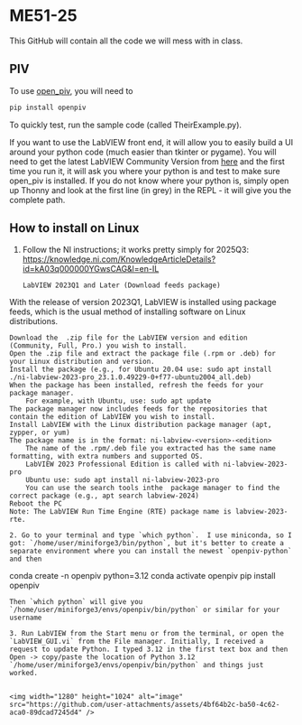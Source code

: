# ME51-25
This GitHub will contain all the code we will mess with in class.

## PIV
To use [open_piv](https://openpiv.readthedocs.io/en/latest/), you will need to 
``` py
pip install openpiv
```
To quickly test, run the sample code (called TheirExample.py).

If you want to use the LabVIEW front end, it will allow you to easily build a UI around your python code (much easier than tkinter or pygame).  You will need to get the latest LabVIEW Community Version from [here](https://www.ni.com/en/support/downloads/software-products/download.labview-community.html?srsltid=AfmBOoqOB9BLQDbdo4P0HVpJtPcjJFU_pPSB6Bp9tKQvbSYrWMcZdUWJ#570612) and the first time you run it, it will ask you where your python is and test to make sure open_piv is installed.  If you do not know where your python is, simply open up Thonny and look at the first line (in grey) in the REPL - it will give you the complete path.


## How to install on Linux
1. Follow the NI instructions; it works pretty simply for 2025Q3: https://knowledge.ni.com/KnowledgeArticleDetails?id=kA03q000000YGwsCAG&l=en-IL
   ```
   LabVIEW 2023Q1 and Later (Download feeds package)
With the release of version 2023Q1, LabVIEW is installed using package feeds, which is the usual method of installing software on Linux distributions.

    Download the  .zip file for the LabVIEW version and edition (Community, Full, Pro.) you wish to install.
    Open the .zip file and extract the package file (.rpm or .deb) for your Linux distribution and version. 
    Install the package (e.g., for Ubuntu 20.04 use: sudo apt install ./ni-labview-2023-pro_23.1.0.49229-0+f77-ubuntu2004_all.deb)
    When the package has been installed, refresh the feeds for your package manager.
        For example, with Ubuntu, use: sudo apt update
    The package manager now includes feeds for the repositories that contain the edition of LabVIEW you wish to install.
    Install LabVIEW with the Linux distribution package manager (apt, zypper, or yum)
    The package name is in the format: ni-labview-<version>-<edition>
        The name of the .rpm/.deb file you extracted has the same name formatting, with extra numbers and supported OS. 
        LabVIEW 2023 Professional Edition is called with ni-labview-2023-pro
        Ubuntu use: sudo apt install ni-labview-2023-pro
        You can use the search tools inthe  package manager to find the correct package (e.g., apt search labview-2024)
    Reboot the PC
    Note: The LabVIEW Run Time Engine (RTE) package name is labview-2023-rte.
  ```
2. Go to your terminal and type `which python`.  I use miniconda, so I got: `/home/user/miniforge3/bin/python`, but it's better to create a separate environment where you can install the newest `openpiv-python` and then
```
conda create -n openpiv python=3.12
conda activate openpiv 
pip install openpiv
```
Then `which python` will give you `/home/user/miniforge3/envs/openpiv/bin/python` or similar for your username

3. Run LabVIEW from the Start menu or from the terminal, or open the `LabVIEW_GUI.vi` from the File manager. Initially, I received a request to update Python. I typed 3.12 in the first text box and then Open -> copy/paste the location of Python 3.12 `/home/user/miniforge3/envs/openpiv/bin/python` and things just worked.


<img width="1280" height="1024" alt="image" src="https://github.com/user-attachments/assets/4bf64b2c-ba50-4c62-aca0-89dcad7245d4" />

